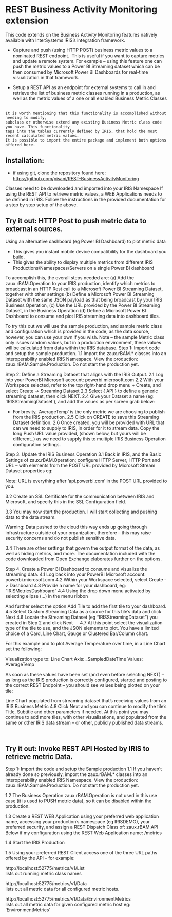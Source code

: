 # REST Business Activity Monitoring extension

This code extends on the Business Activity Monitoring features natively available with InterSystems IRIS’s integration framework. 

* Capture and push (using HTTP POST) business metric values to a nominated REST endpoint. 
This is useful if you want to capture metrics and update a remote system. For example – using this feature one can push the metric values to a Power BI Streaming dataset which can be then consumed by Microsoft Power BI Dashboards for real-time visualization in that framework.

* Setup a REST API as an endpoint for external systems to call in and retrieve the list of business metric classes running in a production, as well as the metric values of a one or all enabled Business Metric Classes  

```
It is worth mentioning that this functionality is accomplished without needing to modify, 
subclass or otherwise extend any existing Business Metric class code you have. This functionality 
taps into the tables currently defined by IRIS, that hold the most recent calculated metric values. 
It is possible to import the entire package and implement both options offered here.
```

## Installation:
- if using git, clone the repository found here:        https://github.com/pisani/REST-BusinessActivityMonitoring

Classes need to be downloaded and imported into your IRIS Namespace
If using the REST API to retrieve metric values, a WEB Applications needs to be defined in IRIS.
Follow the instructions in the provided documentation for a step by step setup of the above.  


## Try it out: HTTP Post to push metric data to external sources.
Using an alternative dashboard (eg Power BI Dashboard) to plot metric data
-	This gives you instant mobile device compatibility for the dashboard you build.
-	This gives the ability to display multiple metrics from different IRIS Productions/Namespaces/Servers on a single Power BI dashboard

To accomplish this, the overall steps needed are:
(a)	Add the zaux.rBAM.Operation to your IRIS production, identify which metrics to broadcast in an HTTP Rest call to a Microsoft Power BI Streaming Dataset, together with other settings
(b)	Define a Microsoft Power BI Streaming Dataset with the same JSON payload as that being broadcast by your IRIS Business Operation,
(c)	Use the URL provided by the Power BI Streaming Dataset, in the Business Operation
(d)	Define a Microsoft Power BI Dashboard to consume and plot IRIS streaming data into dashboard tiles.

To try this out we will use the sample production, and sample metric class and configuration which is provided in the code, as the data source, however, you can use your own if you wish. Note – the sample Metric class only issues random values, but in a production environment, these values will be calculated from data within the IRIS database.
Step 1:	Import code and setup the sample production.
1.1	Import the zaux.rBAM.* classes into an interoperability enabled IRIS Namespace. View the production: zaux.rBAM.Sample.Production. Do not start the production yet.

 

Step 2: Define a Streaming Dataset that aligns with the IRIS Output.
2.1	Log into your PowerBI Microsoft account:  powerbi.microsoft.com
2.2	With your Workspace selected, refer to the top right-hand drop menu + Create, and select Create -> Streaming Dataset
2.3	Select { API }  to define a generic streaming dataset, then click NEXT.
2.4	Give your Dataset a name (eg: ‘IRISStreamingDataset’), and add the values as per screen grab below:

 

* For brevity, ‘AverageTemp’ is the only metric we are choosing to publish from the IRIS production. 
2.5	Click on CREATE to save this Streaming Dataset definition.
2.6	Once created, you will be provided with URL that can we need to supply to IRIS, in order for it to stream data. Copy the long Push URL value provided, (shown below, but yours will be different..) as we need to supply this to multiple IRIS Business Operation configuration settings.

  


Step 3. Update the IRIS Business Operation
3.1	Back in IRIS, and the Basic Settings of zaux.rBAM.Operation;  configure HTTP Server, HTTP Port and URL – with elements from the POST URL provided by Microsoft Stream Dataset properties eg:

 

Note: URL is everything after ‘api.powerbi.com’ in the POST URL provided to you.

3.2	Create an SSL Certificate for the communication between IRIS and Microsoft, and specify this in the SSL Configuration field.

3.3	You may now start the production. I will start collecting and pushing data to the data stream. 

Warning: Data pushed to the cloud this way ends up going through infrastructure outside of your organization, therefore – this may raise security concerns and do not publish sensitive data.

3.4	There are other settings that govern the output format of the data, as well as hiding metrics, and more. The documentation included with the code downloaded from Open Exchange elaborates further on the options.

Step 4. Create a Power BI Dashboard to consume and visualize the streaming data.
4.1	Log back into your PowerBI Microsoft account:  powerbi.microsoft.com
4.2	Within your Workspace selected, select Create -> Dashboard
4.3	Provide a name for your dashboard, eg: “IRISMetricsDashboard”
4.4	Using the drop down menu activated by selecting elipse (…) in the menu ribbon
 
And further select the option Add Tile to add the first tile to your dashboard.
4.5	Select Custom Streaming Data as a source for this tile’s data and click Next
4.6	Locate the Streaming Dataset (eg “IRISStreamingDataset”) you created in Step 2 and click Next
 
4.7	At this point select the visualization type of the tile to use, and the JSON elements to plot.
You have a limited choice of a Card, Line Chart, Gauge or Clustered Bar/Column chart. 

For this example and to plot Average Temperature over time, in a Line Chart set the following:

Visualization type to:	Line Chart
Axis:			_SampledDateTime
Values:  		AverageTemp
 
As soon as these values have been set (and even before selecting NEXT) – as long as the IRIS production is  correctly configured, started and posting to the correct REST Endpoint – you should see values being plotted on your tile:
 

Line Chart populated from streaming dataset that’s receiving values from an IRIS Business Metric
4.8	Click Next and you can continue to modify the tile’s Title, Subtitle and other parameters if needed.  At this point you may continue to add more tiles, with other visualisations, and populated from the same or other IRIS data stream – or other, publicly published data streams.

 
## Try it out: Invoke REST API Hosted by IRIS to retrieve metric Data. 
Step 1:	Import the code and setup the Sample production
1.1	If you haven’t already done so previously, import the zaux.rBAM.* classes into an interoperability enabled IRIS Namespace. View the production: zaux.rBAM.Sample.Production. Do not start the production yet.

1.2	The Business Operation zaux.rBAM.Operation is not used in this use case (it is used to PUSH metric data), so it can be disabled within the production.

1.3	Create a REST WEB Application using your preferred web application name, accessing your production’s namespace (eg IRISDEMO), your preferred security, and assign a REST Dispatch Class of: zaux.rBAM.API
Below if my configuration using the REST Web Application name:  /metrics
 
1.4	Start the IRIS Production

1.5	Using your preferred REST Client access one of the three URL paths offered by the API – for example:

http://localhost:52775/metrics/v1/List			
lists out running metric class names

http://localhost:52775/metrics/v1/Data	
lists out all metric data for all configured metric hosts.

http://localhost:52775/metrics/v1/Data/EnvironmentMetrics	
lists out all metric data for given configured metric host eg: ‘EnvironmentMetrics’
